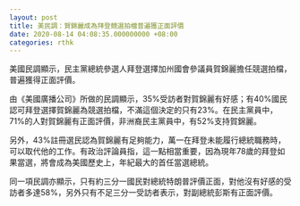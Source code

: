 ```yaml
---
layout: post
title: 美民調：賀錦麗成為拜登競選拍檔普遍獲正面評價
date: 2020-08-14 04:08:35.000000000 +08:00
categories: rthk
---
```


美國民調顯示，民主黨總統參選人拜登選擇加州國會參議員賀錦麗擔任競選拍檔，普遍獲得正面評價。

由《美國廣播公司》所做的民調顯示，35%受訪者對賀錦麗有好感；有40%國民認可拜登選擇賀錦麗為競選拍檔，不滿這個決定的只有23%。在民主黨員中，71%的人對賀錦麗有正面評價，非洲裔民主黨員中，有52%支持賀錦麗。

另外，43%註冊選民認為賀錦麗有足夠能力，萬一在拜登未能履行總統職務時，可以取代他的工作。有政治評論員指，這一點相當重要，因為現年78歲的拜登如果當選，將會成為美國歷史上，年紀最大的首任當選總統。

同一項民調亦顯示，只有約三分一國民對總統特朗普評價正面，對他沒有好感的受訪者多達58%，另外只有不足三分一受訪者表示，對副總統彭斯有正面評價。
